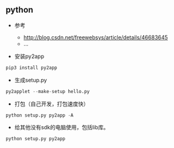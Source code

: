## python

- 参考
  - http://blog.csdn.net/freewebsys/article/details/46683645
  - ...

- 安装py2app
```python
pip3 install py2app
```
- 生成setup.py
```python
py2applet --make-setup hello.py
```
- 打包（自己开发，打包速度快）
```python
python setup.py py2app -A
```
- 给其他没有sdk的电脑使用，包括lib库。
```python
python setup.py py2app
```